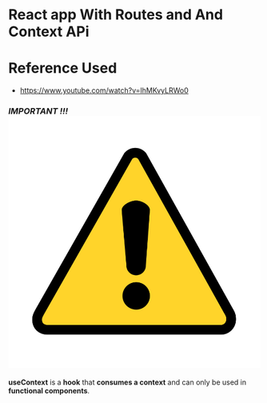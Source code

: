 # React app With Routes and And Context APi
<h1>Reference Used</h1>
<ul>
    <li><a href="https://www.youtube.com/watch?v=lhMKvyLRWo0">https://www.youtube.com/watch?v=lhMKvyLRWo0</a></li>
</ul>

<h3><i>IMPORTANT !!! <img src="public/danger.png" alt="img"> </i></h3>
<p>
  <strong>useContext</strong> is a <strong>hook</strong> that <strong>consumes a context</strong> and can only be used in <strong>functional components</strong>.
</p>
